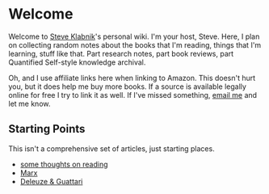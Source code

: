 # Welcome

Welcome to [Steve Klabnik](http://steveklabnik.com)'s personal wiki. I'm your
host, Steve. Here, I plan on collecting random notes about the books that I'm
reading, things that I'm learning, stuff like that. Part research notes, part
book reviews, part Quantified Self-style knowledge archival.

Oh, and I use affiliate links here when linking to Amazon. This doesn't hurt
you, but it does help me buy more books. If a source is available legally
online for free I try to link it as well. If I've missed something, [email
me](mailto:steve@steveklabnik.com) and let me know.

## Starting Points

This isn't a comprehensive set of articles, just starting places.

* [some thoughts on reading](/reading)
* [Marx](/marx)
* [Deleuze & Guattari](/d-&-g)
